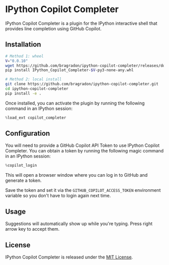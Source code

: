 # IPython Copilot Completer

IPython Copilot Completer is a plugin for the IPython interactive shell that provides line completion using GitHub Copilot.

## Installation

```bash
# Method 1: wheel
V="0.0.10"
wget https://github.com/bragradon/ipython-copilot-completer/releases/download/v$V/IPython_Copilot_Completer-$V-py3-none-any.whl
pip install IPython_Copilot_Completer-$V-py3-none-any.whl

# Method 2: local install
git clone https://github.com/bragradon/ipython-copilot-completer.git
cd ipython-copilot-completer
pip install -e .
```

Once installed, you can activate the plugin by running the following command in an IPython session:

```python
%load_ext copilot_completer
```

## Configuration

You will need to provide a GitHub Copilot API Token to use IPython Copilot Completer.
You can obtain a token by running the following magic command in an IPython session:

```python
%copilot_login
```

This will open a browser window where you can log in to GitHub and generate a token.

Save the token and set it via the `GITHUB_COPILOT_ACCESS_TOKEN` environment variable so you don't have to login again next time.

## Usage

Suggestions will automatically show up while you're typing. Press right arrow key to accept them.

## License

IPython Copilot Completer is released under the [MIT License](LICENSE).
